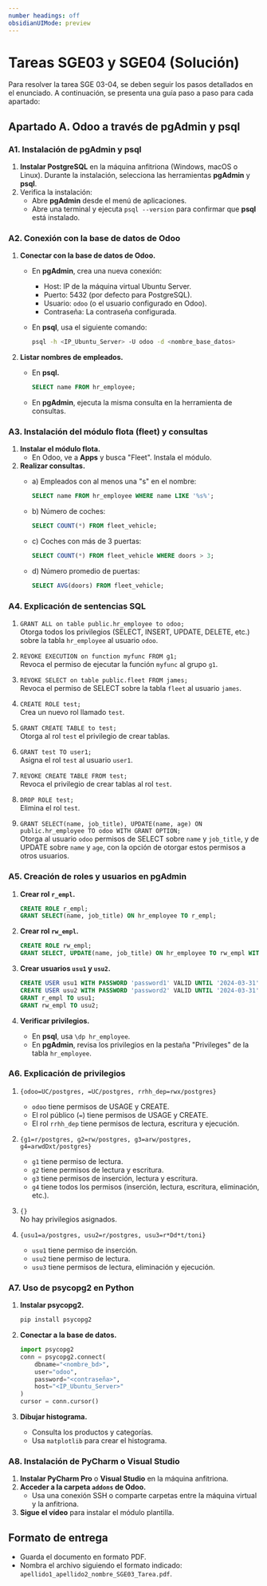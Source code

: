 ```yaml
---
number headings: off
obsidianUIMode: preview
---
```


# Tareas SGE03 y SGE04 (Solución)

Para resolver la tarea SGE 03-04, se deben seguir los pasos detallados en el enunciado. A continuación, se presenta una guía paso a paso para cada apartado:

## Apartado A. Odoo a través de pgAdmin y psql

### A1. **Instalación de pgAdmin y psql**
1. **Instalar PostgreSQL** en la máquina anfitriona (Windows, macOS o Linux). Durante la instalación, selecciona las herramientas **pgAdmin** y **psql**.
2. Verifica la instalación:
   - Abre **pgAdmin** desde el menú de aplicaciones.
   - Abre una terminal y ejecuta `psql --version` para confirmar que **psql** está instalado.

### A2. **Conexión con la base de datos de Odoo**
1. **Conectar con la base de datos de Odoo.**
   - En **pgAdmin**, crea una nueva conexión:
	 - Host: IP de la máquina virtual Ubuntu Server.
	 - Puerto: 5432 (por defecto para PostgreSQL).
	 - Usuario: `odoo` (o el usuario configurado en Odoo).
	 - Contraseña: La contraseña configurada.
   - En **psql**, usa el siguiente comando:

	 ```bash
     psql -h <IP_Ubuntu_Server> -U odoo -d <nombre_base_datos>
     ```

2. **Listar nombres de empleados.**
   - En **psql.**

	 ```sql
     SELECT name FROM hr_employee;
     ```

   - En **pgAdmin**, ejecuta la misma consulta en la herramienta de consultas.

### A3. **Instalación del módulo flota (fleet) y consultas**
1. **Instalar el módulo flota.**
   - En Odoo, ve a **Apps** y busca "Fleet". Instala el módulo.
2. **Realizar consultas.**
   - a) Empleados con al menos una "s" en el nombre:

	 ```sql
     SELECT name FROM hr_employee WHERE name LIKE '%s%';
     ```

   - b) Número de coches:

	 ```sql
     SELECT COUNT(*) FROM fleet_vehicle;
     ```

   - c) Coches con más de 3 puertas:

	 ```sql
     SELECT COUNT(*) FROM fleet_vehicle WHERE doors > 3;
     ```

   - d) Número promedio de puertas:

	 ```sql
     SELECT AVG(doors) FROM fleet_vehicle;
     ```

### A4. **Explicación de sentencias SQL**
1. `GRANT ALL on table public.hr_employee to odoo;`  
   Otorga todos los privilegios (SELECT, INSERT, UPDATE, DELETE, etc.) sobre la tabla `hr_employee` al usuario `odoo`.

2. `REVOKE EXECUTION on function myfunc FROM g1;`  
   Revoca el permiso de ejecutar la función `myfunc` al grupo `g1`.

3. `REVOKE SELECT on table public.fleet FROM james;`  
   Revoca el permiso de SELECT sobre la tabla `fleet` al usuario `james`.

4. `CREATE ROLE test;`  
   Crea un nuevo rol llamado `test`.

5. `GRANT CREATE TABLE to test;`  
   Otorga al rol `test` el privilegio de crear tablas.

6. `GRANT test TO user1;`  
   Asigna el rol `test` al usuario `user1`.

7. `REVOKE CREATE TABLE FROM test;`  
   Revoca el privilegio de crear tablas al rol `test`.

8. `DROP ROLE test;`  
   Elimina el rol `test`.

9. `GRANT SELECT(name, job_title), UPDATE(name, age) ON public.hr_employee TO odoo WITH GRANT OPTION;`  
   Otorga al usuario `odoo` permisos de SELECT sobre `name` y `job_title`, y de UPDATE sobre `name` y `age`, con la opción de otorgar estos permisos a otros usuarios.

### A5. **Creación de roles y usuarios en pgAdmin**
1. **Crear rol `r_empl`.**

   ```sql
   CREATE ROLE r_empl;
   GRANT SELECT(name, job_title) ON hr_employee TO r_empl;
   ```

2. **Crear rol `rw_empl`.**

   ```sql
   CREATE ROLE rw_empl;
   GRANT SELECT, UPDATE(name, job_title) ON hr_employee TO rw_empl WITH GRANT OPTION;
   ```

3. **Crear usuarios `usu1` y `usu2`.**

   ```sql
   CREATE USER usu1 WITH PASSWORD 'password1' VALID UNTIL '2024-03-31';
   CREATE USER usu2 WITH PASSWORD 'password2' VALID UNTIL '2024-03-31';
   GRANT r_empl TO usu1;
   GRANT rw_empl TO usu2;
   ```

4. **Verificar privilegios.**
   - En **psql**, usa `\dp hr_employee`.
   - En **pgAdmin**, revisa los privilegios en la pestaña "Privileges" de la tabla `hr_employee`.

### A6. **Explicación de privilegios**
1. `{odoo=UC/postgres, =UC/postgres, rrhh_dep=rwx/postgres}`  
   - `odoo` tiene permisos de USAGE y CREATE.
   - El rol público (`=`) tiene permisos de USAGE y CREATE.
   - El rol `rrhh_dep` tiene permisos de lectura, escritura y ejecución.

2. `{g1=r/postgres, g2=rw/postgres, g3=arw/postgres, g4=arwdDxt/postgres}`  
   - `g1` tiene permiso de lectura.
   - `g2` tiene permisos de lectura y escritura.
   - `g3` tiene permisos de inserción, lectura y escritura.
   - `g4` tiene todos los permisos (inserción, lectura, escritura, eliminación, etc.).

3. `{}`  
   No hay privilegios asignados.

4. `{usu1=a/postgres, usu2=r/postgres, usu3=r*Dd*t/toni}`  
   - `usu1` tiene permiso de inserción.
   - `usu2` tiene permiso de lectura.
   - `usu3` tiene permisos de lectura, eliminación y ejecución.

### A7. **Uso de psycopg2 en Python**
1. **Instalar psycopg2.**

   ```bash
   pip install psycopg2
   ```

2. **Conectar a la base de datos.**

   ```python
   import psycopg2
   conn = psycopg2.connect(
       dbname="<nombre_bd>",
       user="odoo",
       password="<contraseña>",
       host="<IP_Ubuntu_Server>"
   )
   cursor = conn.cursor()
   ```

3. **Dibujar histograma.**
   - Consulta los productos y categorías.
   - Usa `matplotlib` para crear el histograma.

### A8. **Instalación de PyCharm o Visual Studio**
1. **Instalar PyCharm Pro** o **Visual Studio** en la máquina anfitriona.
2. **Acceder a la carpeta `addons` de Odoo.**
   - Usa una conexión SSH o comparte carpetas entre la máquina virtual y la anfitriona.
3. **Sigue el vídeo** para instalar el módulo plantilla.

## Formato de entrega
- Guarda el documento en formato PDF.
- Nombra el archivo siguiendo el formato indicado:  
  `apellido1_apellido2_nombre_SGE03_Tarea.pdf`.
